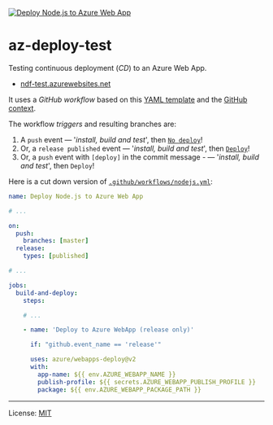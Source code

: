 
[![Deploy Node.js to Azure Web App][gh-badge]][gh-link]

# az-deploy-test

Testing continuous deployment (_CD_) to an Azure Web App.

 * [ndf-test.azurewebsites.net][site]

It uses a _GitHub workflow_ based on this [YAML template][t]
and the [GitHub context][gc].

The workflow _triggers_ and resulting branches are:

 1. A `push` event 	— '_install, build and test_', then [`No deploy`][p]!
 2. Or, a `release published` event — '_install, build and test_', then [`Deploy`][r]!
 3. Or, a `push` event with `[deploy]` in the commit message - — '_install, build and test_', then `Deploy`!

Here is a cut down version of [`.github/workflows/nodejs.yml`][w]:

```yaml
name: Deploy Node.js to Azure Web App

# ...

on:
  push:
    branches: [master]
  release:
    types: [published]

# ...

jobs:
  build-and-deploy:
    steps:

    # ...

    - name: 'Deploy to Azure WebApp (release only)'

      if: "github.event_name == 'release'"

      uses: azure/webapps-deploy@v2
      with:
        app-name: ${{ env.AZURE_WEBAPP_NAME }}
        publish-profile: ${{ secrets.AZURE_WEBAPP_PUBLISH_PROFILE }}
        package: ${{ env.AZURE_WEBAPP_PACKAGE_PATH }}
```

---
License: [MIT](https://nfreear.mit-license.org/ "MIT License")

[site]: https://ndf-test.azurewebsites.net/index.html
[w]: https://github.com/nfreear/az-deploy-test/blob/master/.github/workflows/nodejs.yml#L54-L61
  "nodejs YAML"
[gc]: https://help.github.com/en/actions/reference/context-and-expression-syntax-for-github-actions#github-context
[t]: https://github.com/Azure/actions-workflow-samples/blob/master/AppService/node.js-webapp-on-azure.yml#L35-L40
  "node.js-webapp-on-azure YAML"
[r]: https://github.com/nfreear/az-deploy-test/runs/524094206?check_suite_focus=true#step:7:1
  "'Publish release' event ~ Deploy happens!"
[p]: https://github.com/nfreear/az-deploy-test/runs/524091554?check_suite_focus=true#step:6:1
  "'Push' event ~ NO deploy!"
[gh-badge]: https://github.com/nfreear/az-deploy-test/workflows/Deploy%20Node.js%20to%20Azure%20Web%20App/badge.svg
[gh-link]:  https://github.com/nfreear/az-deploy-test/actions
  "Status ~ 'Deploy Node.js to Azure Web App'"
